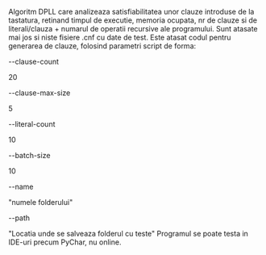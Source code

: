 Algoritm DPLL care analizeaza satisfiabilitatea unor clauze introduse de la tastatura, retinand timpul de executie, memoria ocupata, nr de clauze si de literali/clauza + numarul de operatii recursive ale programului. 
Sunt atasate mai jos si niste fisiere .cnf cu date de test. Este atasat codul pentru generarea de clauze, folosind parametri script de forma:

--clause-count

20

--clause-max-size

5

--literal-count

10

--batch-size

10

--name

"numele folderului"

--path

"Locatia unde se salveaza folderul cu teste" Programul se poate testa in IDE-uri precum PyChar, nu online.
